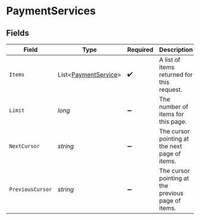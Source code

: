 # PaymentServices


## Fields

| Field                                                             | Type                                                              | Required                                                          | Description                                                       | Example                                                           |
| ----------------------------------------------------------------- | ----------------------------------------------------------------- | ----------------------------------------------------------------- | ----------------------------------------------------------------- | ----------------------------------------------------------------- |
| `Items`                                                           | List<[PaymentService](../../Models/Components/PaymentService.md)> | :heavy_check_mark:                                                | A list of items returned for this request.                        |                                                                   |
| `Limit`                                                           | *long*                                                            | :heavy_minus_sign:                                                | The number of items for this page.                                | 20                                                                |
| `NextCursor`                                                      | *string*                                                          | :heavy_minus_sign:                                                | The cursor pointing at the next page of items.                    | ZXhhbXBsZTE                                                       |
| `PreviousCursor`                                                  | *string*                                                          | :heavy_minus_sign:                                                | The cursor pointing at the previous page of items.                | Xkjss7asS                                                         |